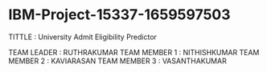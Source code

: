 # IBM-Project-15337-1659597503
TITTLE : University Admit Eligibility Predictor

TEAM LEADER : RUTHRAKUMAR
TEAM MEMBER 1 : NITHISHKUMAR 
TEAM MEMBER 2 : KAVIARASAN 
TEAM MEMBER 3 : VASANTHAKUMAR
